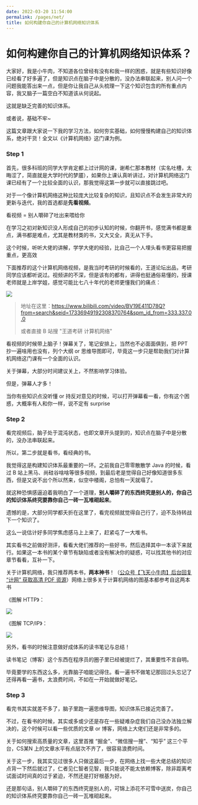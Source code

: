```yaml
---
date: 2022-03-20 11:54:00
permalink: /pages/net/
title: 如何构建你自己的计算机网络知识体系
---
```

# 如何构建你自己的计算机网络知识体系？

大家好，我是小牛肉，不知道各位曾经有没有和我一样的困惑，就是有些知识好像已经看了好多遍了，但是知识点在脑子中是分散的，没办法串联起来，别人问一个问题我能答出来一点，但是你让我自己从头梳理一下这个知识包含的所有重点内容，我又脑子一篇空白不知道该从何说起。

这就是缺乏完善的知识体系。

或者说，基础不牢~

这篇文章跟大家说一下我的学习方法，如何夯实基础，如何慢慢构建自己的知识体系，绝对干货！全文以《计算机网络》这门课为例。

### Step 1

首先，很多科班的同学大学肯定都上过计网的课，谢希仁那本教材（实名吐槽，太晦涩了，简直就是大学时代的梦靥），如果你上课认真听讲过，对计算机网络这门课已经有了一个比较全面的认识，那我觉得这第一步就可以直接跳过吧。

对于一个像计算机网络这种比较庞大比较复杂的知识，且知识点不会发生非常大的更新与迭代，我的首选都是**先看视频**。

看视频 = 别人嚼碎了吐出来喂给你

在学习之初对新知识没人形成自己的初步认知的时候，你翻开书，感觉满书都是重点，满书都是难点，尤其是教材类的书，又大又全，真无从下手。

这个时候，听听大佬的讲解，学学大佬的经验，比自己一个人埋头看书更容易把握重点，更高效

下面推荐的这个计算机网络视频，是我当时考研的时候看的，王道论坛出品，考研同学应该都听说过。视频讲的不深，但是该有的都有，讲得也挺通俗易懂的，授课老师就是上岸学姐，感觉可能比七八十年代的老师更懂我们的痛点：

![](https://cs-wiki.oss-cn-shanghai.aliyuncs.com/img/20211023100532.png)

> 地址在这里：https://www.bilibili.com/video/BV19E411D78Q?from=search&seid=17336949192308370764&spm_id_from=333.337.0.0
>
> 或者直接 B 站搜 "王道考研 计算机网络"

看视频的时候带上脑子！弹幕关了，笔记安排上，当然也不必面面俱到，把 PPT 抄一遍啥用也没有，列个大纲 or 思维导图即可，毕竟这一步只是帮助我们对计算机网络这门课有一个全面的认识。

关于弹幕，大部分时间建议关上，不然影响学习体验。

但是，弹幕人才多！

当你有些知识点没听懂 or 持反对意见的时候，可以打开弹幕看一看，你有这个困惑，大概率有人和你一样，说不定有 surprise

### Step 2

看完视频后，脑子处于混沌状态，也即文章开头提到的，知识点在脑子中是分散的，没办法串联起来。

所以，第二步就是看书，看经典的书。

我觉得这是构建知识体系最重要的一环。之前我自己零零散散学 Java 的时候，看过 B 站上黑马、尚硅谷啥啥等很多视频，到最后老是觉得自己好像知道很多东西，但是又说不出个所以然来，似空中楼阁，总怕有一天就塌了。

就这种恐惧感逼迫着我明白了一个道理，**别人嚼碎了的东西终究是别人的，你自己的知识体系终究要靠你自己一砖一瓦堆砌起来**。

遗憾的是，大部分同学都夭折在这里了，看完视频就觉得自己行了，迫不及待转战下一个知识了。

这么一说估计好多同学焦虑感马上上来了，赶紧屯了一大堆书。

其实看书之前做好测评，看看大佬们推荐的一些好书，然后选择其中一本读下来就行。如果这一本书的某个章节有缺陷或者没有解决你的疑惑，可以找其他书的对应章节看看，互补一下。

关于计算机网络，我只推荐两本书，**两本神书**！（<u>公众号【飞天小牛肉】后台回复 “计网” 获取高清 PDF 资源</u>）网络上很多关于计算机网络的图基本都参考自这两本书

《图解 HTTP》：

![](https://cs-wiki.oss-cn-shanghai.aliyuncs.com/img/20211023104730.png)

《图解 TCP/IP》：

![](https://cs-wiki.oss-cn-shanghai.aliyuncs.com/img/20211023104740.png)

另外，看书的时候注意做好成体系的读书笔记与总结！

读书笔记（博客）这个东西在程序员的圈子里已经被提烂了，其重要性不言自明。

毕竟要学的东西这么多，光靠脑子咱能记得住。看一遍书不做笔记那回过头忘记了还得再看一遍书，太浪费时间，不如在一开始就做好笔记。

### Step 3

看完书其实就差不多了，脑子里跑一遍思维导图，知识体系已接近完善了。

不过，在看书的时候，其实或多或少还是存在一些疑难杂症我们自己没办法独立解决的，这个时候可以看一些优质的文章 or 博客，网络上大佬们还是非常多的。

关于如何搜索高质量的文章，这里首推 “掘金”、“微信搜一搜”、“知乎” 这三个平台，CS某N 上的文章水平有点层次不齐了，很容易浪费时间。

关于这一步，我其实见过很多人只做这最后一步，在网络上找一些大佬总结的知识点背一下然后就过了，仁者见仁智者见智，我只能说不能太依赖博客，除非距离考试面试时间真的过于紧迫，不然还是打好根基为好。

还是那句话，别人嚼碎了的东西终究是别人的，可锦上添花不可雪中送炭，你自己的知识体系终究要靠你自己一砖一瓦堆砌起来。

